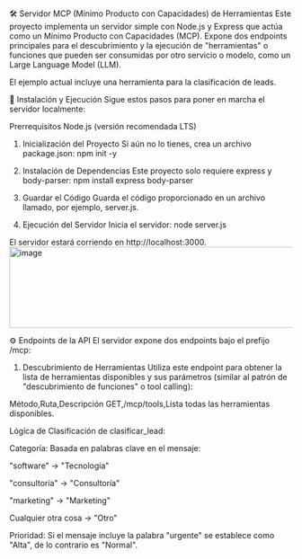 🛠️ Servidor MCP (Mínimo Producto con Capacidades) de Herramientas
Este proyecto implementa un servidor simple con Node.js y Express que actúa como un Mínimo Producto con Capacidades (MCP). Expone dos endpoints principales para el descubrimiento y la ejecución de "herramientas" o funciones que pueden ser consumidas por otro servicio o modelo, como un Large Language Model (LLM).

El ejemplo actual incluye una herramienta para la clasificación de leads.

🚀 Instalación y Ejecución
Sigue estos pasos para poner en marcha el servidor localmente:

Prerrequisitos
Node.js (versión recomendada LTS)

1. Inicialización del Proyecto
Si aún no lo tienes, crea un archivo package.json:
npm init -y

2. Instalación de Dependencias
Este proyecto solo requiere express y body-parser:
npm install express body-parser

3. Guardar el Código
Guarda el código proporcionado en un archivo llamado, por ejemplo, server.js.

4. Ejecución del Servidor
Inicia el servidor:
node server.js

El servidor estará corriendo en http://localhost:3000.
<img width="559" height="144" alt="image" src="https://github.com/user-attachments/assets/4a122463-d09a-4641-bcec-86fdb41c4cc7" />

⚙️ Endpoints de la API
El servidor expone dos endpoints bajo el prefijo /mcp:

1. Descubrimiento de Herramientas
Utiliza este endpoint para obtener la lista de herramientas disponibles y sus parámetros (similar al patrón de "descubrimiento de funciones" o tool calling):

Método,Ruta,Descripción
GET,/mcp/tools,Lista todas las herramientas disponibles.

Lógica de Clasificación de clasificar_lead:

Categoría: Basada en palabras clave en el mensaje:

"software" -> "Tecnología"

"consultoría" -> "Consultoría"

"marketing" -> "Marketing"

Cualquier otra cosa -> "Otro"

Prioridad: Si el mensaje incluye la palabra "urgente" se establece como "Alta", de lo contrario es "Normal".
